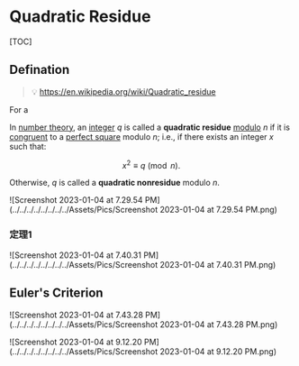 # Quadratic Residue



[TOC]



## Defination

> :bulb: https://en.wikipedia.org/wiki/Quadratic_residue



For a 

In [number theory](https://en.wikipedia.org/wiki/Number_theory), an [integer](https://en.wikipedia.org/wiki/Integer) *q* is called a **quadratic residue** [modulo](https://en.wikipedia.org/wiki/Modulo_operation) *n* if it is [congruent](https://en.wikipedia.org/wiki/Congruence_relation) to a [perfect square](https://en.wikipedia.org/wiki/Square_number) modulo *n*; i.e., if there exists an integer *x* such that:



$$x^{2}\equiv q{\pmod  {n}}.$$



Otherwise, *q* is called a **quadratic nonresidue** modulo *n*.



![Screenshot 2023-01-04 at 7.29.54 PM](../../../../../../../../Assets/Pics/Screenshot 2023-01-04 at 7.29.54 PM.png)



### 定理1

![Screenshot 2023-01-04 at 7.40.31 PM](../../../../../../../../Assets/Pics/Screenshot 2023-01-04 at 7.40.31 PM.png)



## Euler's Criterion

![Screenshot 2023-01-04 at 7.43.28 PM](../../../../../../../../Assets/Pics/Screenshot 2023-01-04 at 7.43.28 PM.png)



![Screenshot 2023-01-04 at 9.12.20 PM](../../../../../../../../Assets/Pics/Screenshot 2023-01-04 at 9.12.20 PM.png)

